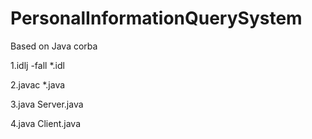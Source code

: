 # PersonalInformationQuerySystem

Based on Java corba

1.idlj -fall *.idl

2.javac *.java

3.java Server.java

4.java Client.java
